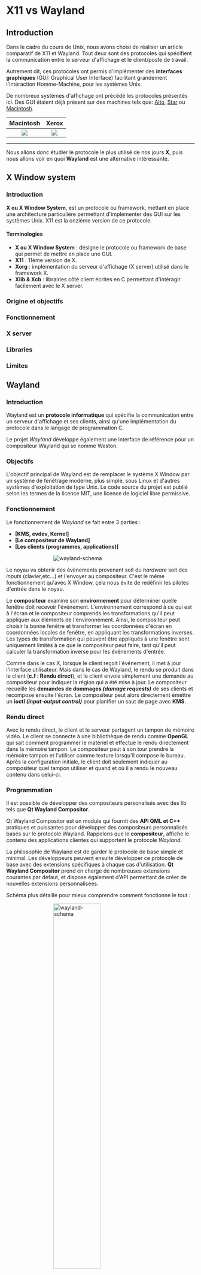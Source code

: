 # X11 vs Wayland

## Introduction

Dans le cadre du cours de Unix, nous avons choisi de réaliser un article comparatif de X11 et Wayland. Tout deux sont des protocoles qui spécifient la communication entre le serveur d'affichage et le client/poste de travail.

Autrement dit, ces protocoles ont permis d'implémenter des **interfaces graphiques** (GUI: Graphical User Interface) facilitant grandement l'intéraction Homme-Machine, pour les systèmes Unix.

De nombreux systèmes d'affichage ont précédé les protocoles présentés ici. Des GUI étaient déjà présent sur des machines tels que: [Alto](https://www.wikiwand.com/en/Xerox_Alto), [Star](https://www.wikiwand.com/en/Xerox_Star) ou [Macintosh](https://www.wikiwand.com/en/Macintosh).


Macintosh             |  Xerox
:-------------------------:|:-------------------------:
![](./assets/macintosh.jpeg)  |  ![](./assets/xerox.png)

---

Nous allons donc étudier le protocole le plus utilisé de nos jours **X**, puis nous allons voir en quoi **Wayland** est une alternative intéressante. 

## X Window system

### Introduction

**X ou X Window System**, est un protocole ou framework, mettant en place une architecture particulière permettant d'implémenter des GUI sur les systèmes Unix. X11 est la onzième version de ce protocole.

#### Terminologies

- **X ou X Window System** : désigne le protocole ou framework de base qui permet de mettre en place une GUI.
- **X11** : 11ème version de X.
- **Xorg** : implémentation du serveur d'affichage (X server) utilisé dans le framework X.
- **Xlib & Xcb** : librairies côté client écrites en C permettant d'intéragir facilement avec le X server.

### Origine et objectifs


### Fonctionnement

### X server

### Libraries

### Limites

## Wayland

### Introduction

Wayland est un **protocole informatique** qui spécifie la communication entre un serveur d'affichage et ses clients, ainsi qu'une implémentation du protocole dans le langage de programmation C.

Le projet _Wayland_ développe également une interface de référence pour un compositeur Wayland qui se nomme Weston.

### Objectifs

L'objectif principal de Wayland est de remplacer le système X Window par un système de fenêtrage moderne, plus simple, sous Linux et d'autres systèmes d'exploitation de type Unix. Le code source du projet est publié selon les termes de la licence MIT, une licence de logiciel libre permissive.

### Fonctionnement

Le fonctionnement de _Wayland_ se fait entre 3 parties :

- **[KMS, evdev, Kernel]**
- **[Le compositeur de Wayland]**
- **[Les clients (programmes, applications)]**

<img src="assets\wayland-schema.png"
     alt="wayland-schema"
     style="margin-left: 25%;" />

Le noyau va obtenir des évènements provenant soit du _hardware_ soit des _inputs_ (clavier,etc...) et l'envoyer au compositeur. C'est le même fonctionnement qu'avec X Window, çela nous évite de redéfinir les pilotes d'entrée dans le noyau.

Le **compositeur** examine son **environnement** pour déterminer quelle fenêtre doit recevoir l'événement. L'environnement correspond à ce qui est à l'écran et le compositeur comprends les transformations qu'il peut appliquer aux éléments de l'environnement. Ainsi, le compositeur peut choisir la bonne fenêtre et transformer les coordonnées d'écran en coordonnées locales de fenêtre, en appliquant les transformations inverses. Les types de transformation qui peuvent être appliqués à une fenêtre sont uniquement limités à ce que le compositeur peut faire, tant qu'il peut calculer la transformation inverse pour les événements d'entrée.

Comme dans le cas X, lorsque le client reçoit l'événement, il met à jour l'interface utilisateur. Mais dans le cas de Wayland, le rendu se produit dans le client (**c.f : Rendu direct**), et le client envoie simplement une demande au compositeur pour indiquer la région qui a été mise à jour.
Le compositeur recueille les **demandes de dommages _(damage requests)_** de ses clients et recompose ensuite l'écran. Le compositeur peut alors directement émettre un **ioctl _(input-output control)_** pour planifier un saut de page avec **KMS**.

### Rendu direct

Avec le rendu direct, le client et le serveur partagent un tampon de mémoire vidéo. Le client se connecte à une bibliothèque de rendu comme **OpenGL** qui sait comment programmer le matériel et effectue le rendu directement dans la mémoire tampon. Le compositeur peut à son tour prendre la mémoire tampon et l'utiliser comme texture lorsqu'il compose le bureau. Après la configuration initiale, le client doit seulement indiquer au compositeur quel tampon utiliser et quand et où il a rendu le nouveau contenu dans celui-ci.

### Programmation

Il est possible de développer des compositeurs personalisés avec des lib tels que **Qt Wayland Compositor**.

Qt Wayland Compositor est un module qui fournit des **API QML et C++** pratiques et puissantes pour développer des compositeurs personnalisés basés sur le protocole Wayland. Rappelons que le **compositeur**, affiche le contenu des applications clientes qui supportent le protocole _Wayland_.

La philosophie de Wayland est de garder le protocole de base simple et minimal. Les développeurs peuvent ensuite développer ce protocole de base avec des extensions spécifiques à chaque cas d'utilisation. **Qt Wayland Compositor** prend en charge de nombreuses extensions courantes par défaut, et dispose également d'API permettant de créer de nouvelles extensions personnalisées.

Schéma plus détaillé pour mieux comprendre comment fonctionne le tout :

<img src="assets\wayland-schema-full.png"
     alt="wayland-schema"
     style="margin-left: 25%; width: 50%;" />

**Environnement de bureau supporté**

```
- GNOME 3.20+ (if specifically selected; X is used by default in Debian)
- KDE (Plasma 5.4)
- Enlightenment
- Hawaii
```

**Environnement de bureau non supporté**

```
- Cinnamon
- MATE
- XFCE
```

## Comparaison

Wayland permet une meilleure isolation entre les processus : une fenêtre ne peut pas accéder aux ressources d'une autre fenêtre, ni y injecter des frappes.

Wayland a également le potentiel d'être plus rapide, en réduisant la quantité de code entre les processus et le matériel, en déléguant beaucoup de choses aux processus eux-mêmes.

## Sources

- https://www.secjuice.com/wayland-vs-xorg/
- https://www.x.org/wiki/
- https://www.wikiwand.com/en/X.Org_Server
- https://www.wikiwand.com/en/X_Window_System
- https://wayland.freedesktop.org/
